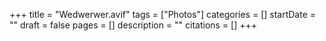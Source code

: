 +++
title = "Wedwerwer.avif"
tags = ["Photos"]
categories = []
startDate = ""
draft = false
pages = []
description = ""
citations = []
+++
